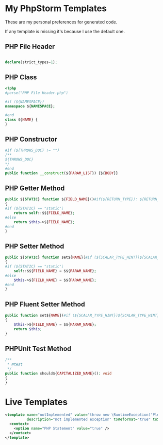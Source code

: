# My PhpStorm Templates

These are my personal preferences for generated code.

If any template is missing it's because I use the default one.

## PHP File Header

```php

declare(strict_types=1);
```

## PHP Class

```php
<?php
#parse("PHP File Header.php")

#if (${NAMESPACE})
namespace ${NAMESPACE};

#end
class ${NAME} {
}
```

## PHP Constructor

```php
#if (${THROWS_DOC} != "")
/**
${THROWS_DOC}
*/
#end
public function __construct(${PARAM_LIST}) {${BODY}}
```

## PHP Getter Method

```php
public ${STATIC} function ${FIELD_NAME}()#if(${RETURN_TYPE}): ${RETURN_TYPE}#else#end
{
#if (${STATIC} == "static")
    return self::$${FIELD_NAME};
#else
    return $this->${FIELD_NAME};
#end
}
```

## PHP Setter Method

```php
public ${STATIC} function set${NAME}(#if (${SCALAR_TYPE_HINT})${SCALAR_TYPE_HINT} #end$${PARAM_NAME})#if (${VOID_RETURN_TYPE}): void #end
{
#if (${STATIC} == "static")
    self::$${FIELD_NAME} = $${PARAM_NAME};
#else
    $this->${FIELD_NAME} = $${PARAM_NAME};
#end
}
```

## PHP Fluent Setter Method

```php
public function set${NAME}(#if (${SCALAR_TYPE_HINT})${SCALAR_TYPE_HINT} #else#end$${PARAM_NAME})#if(${RETURN_TYPE}): self#else#end
{
    $this->${FIELD_NAME} = $${PARAM_NAME};
    return $this;
}

```

## PHPUnit Test Method

```php
/**
 * @test
 */
public function should${CAPITALIZED_NAME}(): void
{
}
```

# Live Templates

```xml
<template name="notImplemented" value="throw new \RuntimeException('Please, implement the method.');"
          description="not implemented exception" toReformat="true" toShortenFQNames="true">
  <context>
    <option name="PHP Statement" value="true" />
  </context>
</template>
```
